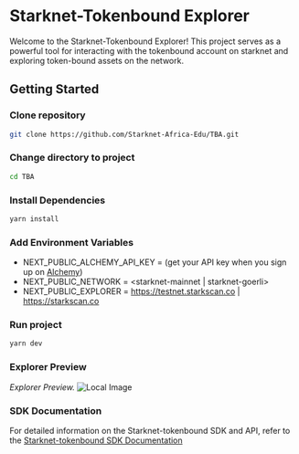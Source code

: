 # Starknet-Tokenbound Explorer

Welcome to the Starknet-Tokenbound Explorer! This project serves as a powerful tool for interacting with the tokenbound account on starknet and exploring token-bound assets on the network.

## Getting Started

### Clone repository

```bash
git clone https://github.com/Starknet-Africa-Edu/TBA.git
```

### Change directory to project

```bash
cd TBA
```

### Install Dependencies

```bash
yarn install
```

### Add Environment Variables

- NEXT_PUBLIC_ALCHEMY_API_KEY = <Provide an API key from Alchemy> (get your API key when you sign up on [Alchemy](https://auth.alchemy.com/signup))
- NEXT_PUBLIC_NETWORK = <starknet-mainnet | starknet-goerli>
- NEXT_PUBLIC_EXPLORER = <https://testnet.starkscan.co> | <https://starkscan.co>

### Run project

```bash
yarn dev
```

### Explorer Preview

_Explorer Preview._
![Local Image](public/explorer.png)

### SDK Documentation

For detailed information on the Starknet-tokenbound SDK and API, refer to the [Starknet-tokenbound SDK Documentation](https://tokenbound.gitbook.io/starknet-tokenbound/)
